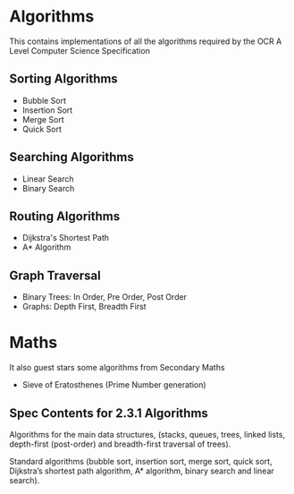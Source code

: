 # Algorithms

This contains implementations of all the algorithms required by the OCR A Level Computer Science Specification

## Sorting Algorithms

- Bubble Sort
- Insertion Sort
- Merge Sort
- Quick Sort

## Searching Algorithms

- Linear Search
- Binary Search

## Routing Algorithms

- Dijkstra's Shortest Path
- A\* Algorithm

## Graph Traversal

- Binary Trees: In Order, Pre Order, Post Order
- Graphs: Depth First, Breadth First

# Maths

It also guest stars some algorithms from Secondary Maths

- Sieve of Eratosthenes (Prime Number generation)

## Spec Contents for 2.3.1 Algorithms

Algorithms for the main data structures, (stacks,
queues, trees, linked lists, depth-first (post-order)
and breadth-first traversal of trees).

Standard algorithms (bubble sort, insertion sort,
merge sort, quick sort, Dijkstra’s shortest path algorithm, A\* algorithm, binary search and linear search).
